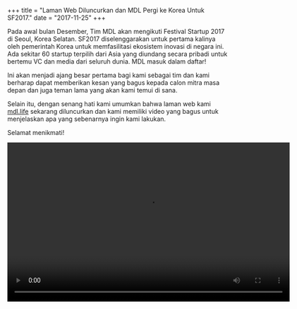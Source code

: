+++
title = "Laman Web Diluncurkan dan MDL Pergi ke Korea Untuk SF2017."
date = "2017-11-25"
+++

Pada awal bulan Desember, Tim MDL akan mengikuti Festival Startup 2017 di Seoul, Korea Selatan. SF2017 diselenggarakan untuk pertama kalinya oleh pemerintah Korea untuk memfasilitasi ekosistem inovasi di negara ini. Ada sekitar 60 startup terpilih dari Asia yang diundang secara pribadi untuk bertemu VC dan media dari seluruh dunia. MDL masuk dalam daftar!

Ini akan menjadi ajang besar pertama bagi kami sebagai tim dan kami berharap dapat memberikan kesan yang bagus kepada calon mitra masa depan dan juga teman lama yang akan kami temui di sana.

Selain itu, dengan senang hati kami umumkan bahwa laman web kami [mdl.life](http://mdl.life) sekarang diluncurkan dan kami memiliki video yang bagus untuk menjelaskan apa yang sebenarnya ingin kami lakukan.

Selamat menikmati! 



<video width="640" height="360" controls>
  <source src="https://gateway.ipfs.io/ipfs/QmVBECcf1tMtmu4mSXivXJj3NQr9kWjvQrWYpWikEB3ReB/MDL%20Intro%20Video.mp4" type="video/mp4">
Your browser does not support the video tag.
</video>
